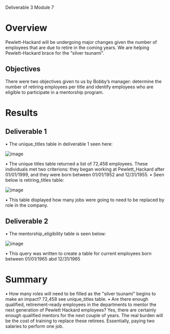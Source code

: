
Deliverable 3 Module 7

# Overview
Pewlett-Hackard will be undergoing major changes given the number of employees that are due to retire in the coming years. We are helping Pewlett-Hackard brace for the “silver tsunami”. 
## Objectives
There were two objectives given to us by Bobby’s manager: determine the number of retiring employees per title and identify employees who are eligible to participate in a mentorship program.

# Results
## Deliverable 1
•	The unique_titles table in deliverable 1 seen here:

![image](https://user-images.githubusercontent.com/101481759/167444367-f6db1e89-a8aa-4865-ba06-6c85f932dde5.png)



•	The unique titles table returned a list of 72,458 employees. These individuals met two criterions: they began working at Pewlett_Hackard after 01/01/1999, and they were born between 01/01/1952 and 12/31/1955.
•	Seen below is retiring_titles table:

![image](https://user-images.githubusercontent.com/101481759/167444742-e3a65064-4604-4120-af8b-f36e7de2ae86.png)


•	This table displayed how many jobs were going to need to be replaced by role in the company.
## Deliverable 2
•	The mentorship_eligibility table is seen below:

![image](https://user-images.githubusercontent.com/101481759/167444906-9fda1a36-76be-4c97-9582-3b2907122d42.png)

 
•	This query was written to create a table for current employees born between 01/01/1965 abd 12/31/1965



# Summary
•	How many roles will need to be filled as the "silver tsunami" begins to make an impact? 72,458 see unique_titles table.
•	Are there enough qualified, retirement-ready employees in the departments to mentor the next generation of Pewlett Hackard employees? Yes, there are certainly enough qualified mentors for the next couple of years. The real burden will be the cost of training to replace these retirees. Essentially, paying two salaries to perform one job. 


